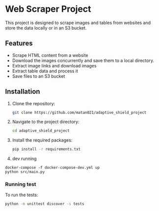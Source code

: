 # Web Scraper Project

This project is designed to scrape images and tables from websites and store the data locally or in an S3 bucket.

## Features

- Scrape HTML content from a website
- Download the images concurrently and save them to a local directory.
- Extract image links and download images
- Extract table data and process it
- Save files to an S3 bucket

## Installation

1. Clone the repository:
    ```sh
    git clone https://github.com/matan021/adaptive_shield_project
    ```

2. Navigate to the project directory:
    ```sh
    cd adaptive_shield_project
    ```

3. Install the required packages:
    ```sh
    pip install -r requirements.txt
    ```

4. dev running 
```shell
docker-compose -f docker-compose-dev.yml up
python src/main.py
```

### Running test
To run the tests:
```sh
python -m unittest discover -s tests
```

